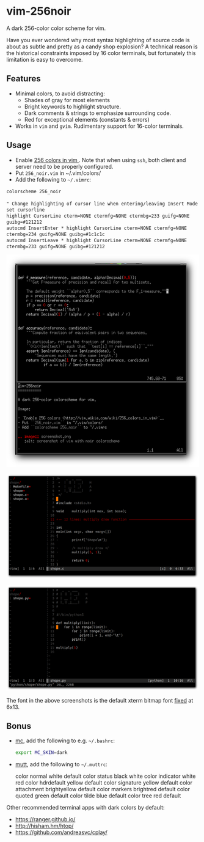 # vim-256noir

A dark 256-color color scheme for vim.

Have you ever wondered why most syntax highlighting of source code is about as
subtle and pretty as a candy shop explosion? A technical reason is the
historical constraints imposed by 16 color terminals, but fortunately this
limitation is easy to overcome.

## Features

- Minimal colors, to avoid distracting:
	- Shades of gray for most elements
	- Bright keywords to highlight structure.
	- Dark comments & strings to emphasize surrounding code.
	- Red for exceptional elements (constants & errors)
- Works in `vim` and `gvim`. Rudimentary support for 16-color terminals.

## Usage

- Enable [256 colors in vim ](http://vim.wikia.com/wiki/256_colors_in_vim).
	Note that when using `ssh`, both client and server need to be properly configured.
- Put `256_noir.vim` in ~/.vim/colors/
- Add the following to `~/.vimrc`:

```vim
colorscheme 256_noir

" Change highlighting of cursor line when entering/leaving Insert Mode
set cursorline
highlight CursorLine cterm=NONE ctermfg=NONE ctermbg=233 guifg=NONE guibg=#121212
autocmd InsertEnter * highlight CursorLine cterm=NONE ctermfg=NONE ctermbg=234 guifg=NONE guibg=#1c1c1c
autocmd InsertLeave * highlight CursorLine cterm=NONE ctermfg=NONE ctermbg=233 guifg=NONE guibg=#121212
```

![screenshot of vim with noir colorscheme](screenshot.png)

![c-shot](shot-c.png)

![py-shot](shot-py.png)

The font in the above screenshots is the default xterm bitmap font
[fixed](https://en.wikipedia.org/wiki/Fixed_(typeface)) at 6x13.

## Bonus

- [mc](https://midnight-commander.org/), add the following to e.g. `~/.bashrc`:

	```sh
	export MC_SKIN=dark
	```

- [mutt](http://www.mutt.org/), add the following to `~/.muttrc`:

	color normal      white default
	color status      black white
	color indicator   white red
	color hdrdefault  yellow default
	color signature   yellow default
	color attachment  brightyellow default
	color markers     brightred default
	color quoted      green default
	color tilde       blue default
	color tree        red default

Other recommended terminal apps with dark colors by default:

- https://ranger.github.io/
- http://hisham.hm/htop/
- https://github.com/andreasvc/cplay/
